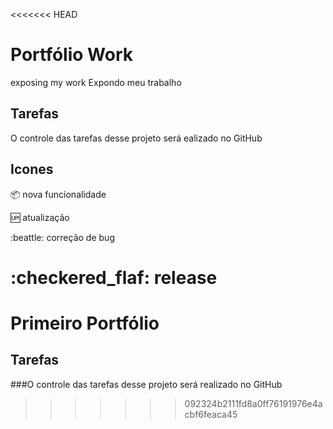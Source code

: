 <<<<<<< HEAD
# Portfólio Work
exposing my work
Expondo meu trabalho

## Tarefas

O controle das tarefas desse projeto será ealizado no GitHub

## Icones

:package: nova funcionalidade

:up: atualização

:beattle: correção de bug

:checkered_flaf: release
=======
# Primeiro Portfólio

## Tarefas

###O controle das tarefas desse projeto será realizado no GitHub
>>>>>>> 092324b2111fd8a0ff76191976e4acbf6feaca45
